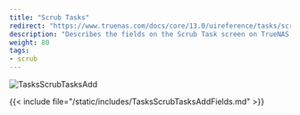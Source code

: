 ```yaml
---
title: "Scrub Tasks"
redirect: "https://www.truenas.com/docs/core/13.0/uireference/tasks/scrubtasks/"
description: "Describes the fields on the Scrub Task screen on TrueNAS CORE."
weight: 80
tags:
- scrub
---
```


![TasksScrubTasksAdd](/images/CORE/Tasks/TasksScrubTasksAdd.png "Creating a new Scrub Task")

{{< include file="/static/includes/TasksScrubTasksAddFields.md" >}}
